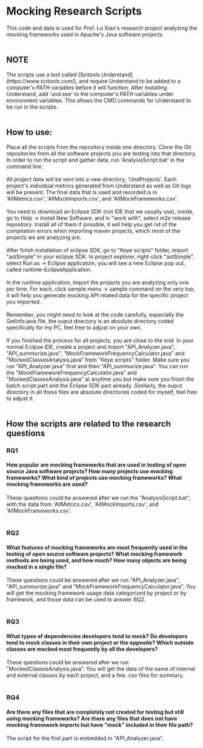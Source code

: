 <h1>Mocking Research Scripts</h1>
This code and data is used for Prof. Lu Xiao's research project analyzing the mocking frameworks used in Apache's Java software projects. 
<br></br>
<h2> NOTE </h2>
The scripts use a tool called [Scitools Understand](https://www.scitools.com/), and require Understand to be added to a computer's PATH variables before it will function.
After installing Understand, add 'und.exe' to the computer's PATH variables under environment variables. This allows the CMD commands for Understand to be run in the scripts.
<br></br>
<h2> How to use:</h2>
Place all the scripts from the repository inside one directory. Clone the Git repositories from all the software projects you are testing into that directory. In order to run the script and gather data, run 'AnalysisScript.bat' in the command line.
<br></br>
All project data will be sent into a new directory, 'UndProjects'. Each project's individual metrics generated from Understand as well as Git logs will be present. The final data that is used and recorded is in 'AllMetrics.csv', 'AllMockImports.csv', and 'AllMockFrameworks.csv'.
<br></br>
You need to download an Eclipse SDK (not IDE that we usually use), inside, go to Help -> Install New Software, and in "work with", select m2e release repository. Install all of them if possible, it will help you get rid of the compilation errors when importing maven projects, which most of the projects we are analyzing are. 
<br></br>
After finish installation of eclipse SDK, go to "Keye scripts" folder, import "astSimple" in your eclipse SDK. In project explorer, right-click "astSimple", select Run as -> Eclipse applicatoin, you will see a new Eclipse pop out, called runtime-EclipseApplication. 
<br></br>
In the runtime application, import the projects you are analyzing only one per time. For each, click sample menu -> sample command on the very top, it will help you generate mocking API related data for the specific project you imported.
<br></br> 
Remember, you might need to look at the code carefully, especially the GetInfo.java file, the ouput directory is an absolute directory coded specifically for my PC, feel free to adjust on your own. 
<br></br>
If you finished the process for all projects, you are close to the end. In your normal Eclipse IDE, create a project and import "API_Analyzer.java", "API_summurize.java", "MockFrameworkFrequencyCalculator.java" and "MockedClassesAnalysis.java" from "Keye scripts" folder. Make sure you run "API_Analyzer.java" first and then "API_summurize.java". You can run the "MockFrameworkFrequencyCalculator.java" and "MockedClassesAnalysis.java" at anytime you but make sure you finish the batch script part and the Eclipse SDK part already. Similarly, the ouput directory in all these files are absolute directories coded for myself, feel free to adjust it.
<br></br>
<h2> How the scripts are related to the research questions</h2>
<h3> RQ1 </h3>
<h4>How popular are mocking frameworks that are used in testing of open source Java software projects? How many projects use mocking frameworks? What kind of projects use mocking frameworks? What mocking frameworks are used?</h4>

These questions could be answered after we run the "AnalysisScript.bat", with the data from 'AllMetrics.csv', 'AllMockImports.csv', and 'AllMockFrameworks.csv'.
<br></br>
<h3> RQ2 </h3>
<h4>What features of mocking frameworks are most frequently used in the testing of open source software projects? What mocking framework methods are being used, and how much? How many objects are being mocked in a single file?</h4>

These questions could be answered after we run "API_Analyzer.java", "API_summurize.java" and "MockFrameworkFrequencyCalculator.java", You will get the mocking framework usage data categorized by project or by framework, and those data can be used to answer RQ2.
<br></br>
<h3> RQ3 </h3>
<h4>What types of dependencies developers tend to mock? Do developers tend to mock classes in their own project or the opposite? Which outside classes are mocked most frequently by all the developers?</h4>

These questions could be answered after we run "MockedClassesAnalysis.java". You will get the data of the name of internal and external classes by each project, and a few .csv files for summary.
<br></br>
<h3> RQ4 </h3>
<h4>Are there any files that are completely not created for testing but still using mocking frameworks? Are there any files that does not have mocking framework imports but have "mock" included in their file path?</h4>

The script for the first part is embedded in "API_Analyzer.java".



